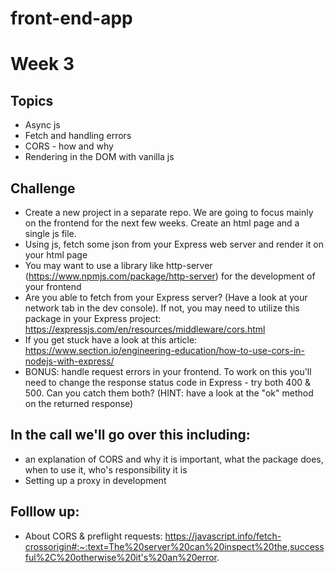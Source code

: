 # front-end-app
# Week 3
## Topics
- Async js
- Fetch and handling errors
- CORS - how and why
- Rendering in the DOM with vanilla js
## Challenge
- Create a new project in a separate repo. We are going to focus mainly on the frontend for the next few weeks. Create an html page and a single js file. 
- Using js, fetch some json from your Express web server and render it on your html page
- You may want to use a library like http-server (https://www.npmjs.com/package/http-server) for the development of your frontend
- Are you able to fetch from your Express server? (Have a look at your network tab in the dev console). If not, you may need to utilize this package in your Express project: https://expressjs.com/en/resources/middleware/cors.html
- If you get stuck have a look at this article: https://www.section.io/engineering-education/how-to-use-cors-in-nodejs-with-express/
- BONUS: handle request errors in your frontend. To work on this you'll need to change the response status code in Express - try both 400 & 500. Can you catch them both? (HINT: have a look at the "ok" method on the returned response)
## In the call we'll go over this including:
- an explanation of CORS and why it is important, what the package does, when to use it, who's responsibility it is
- Setting up a proxy in development
## Folllow up:
- About CORS & preflight requests: https://javascript.info/fetch-crossorigin#:~:text=The%20server%20can%20inspect%20the,successful%2C%20otherwise%20it's%20an%20error.
